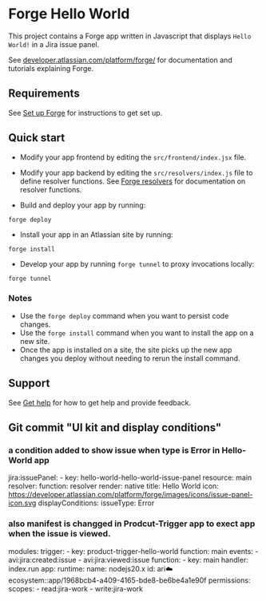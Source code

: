# Forge Hello World

This project contains a Forge app written in Javascript that displays `Hello World!` in a Jira issue panel. 

See [developer.atlassian.com/platform/forge/](https://developer.atlassian.com/platform/forge) for documentation and tutorials explaining Forge.

## Requirements

See [Set up Forge](https://developer.atlassian.com/platform/forge/set-up-forge/) for instructions to get set up.

## Quick start

- Modify your app frontend by editing the `src/frontend/index.jsx` file.

- Modify your app backend by editing the `src/resolvers/index.js` file to define resolver functions. See [Forge resolvers](https://developer.atlassian.com/platform/forge/runtime-reference/custom-ui-resolver/) for documentation on resolver functions.

- Build and deploy your app by running:
```
forge deploy
```

- Install your app in an Atlassian site by running:
```
forge install
```

- Develop your app by running `forge tunnel` to proxy invocations locally:
```
forge tunnel
```

### Notes
- Use the `forge deploy` command when you want to persist code changes.
- Use the `forge install` command when you want to install the app on a new site.
- Once the app is installed on a site, the site picks up the new app changes you deploy without needing to rerun the install command.

## Support

See [Get help](https://developer.atlassian.com/platform/forge/get-help/) for how to get help and provide feedback.


## Git commit "UI kit and display conditions"

### a condition added to show issue when type is Error in Hello-World app
jira:issuePanel:
    - key: hello-world-hello-world-issue-panel
      resource: main
      resolver:
        function: resolver
      render: native
      title: Hello World
      icon: https://developer.atlassian.com/platform/forge/images/icons/issue-panel-icon.svg
      displayConditions:
        issueType: Error
### also manifest is changged in Prodcut-Trigger app to exect app when the issue is viewed.
modules:
  trigger:
    - key: product-trigger-hello-world
      function: main
      events:
        - avi:jira:created:issue
        - avi:jira:viewed:issue
  function:
    - key: main
      handler: index.run
app:
  runtime:
    name: nodejs20.x
  id: ari:cloud:ecosystem::app/1968bcb4-a409-4165-bde8-be6be4a1e90f
permissions:
  scopes:
    - read:jira-work
    - write:jira-work

